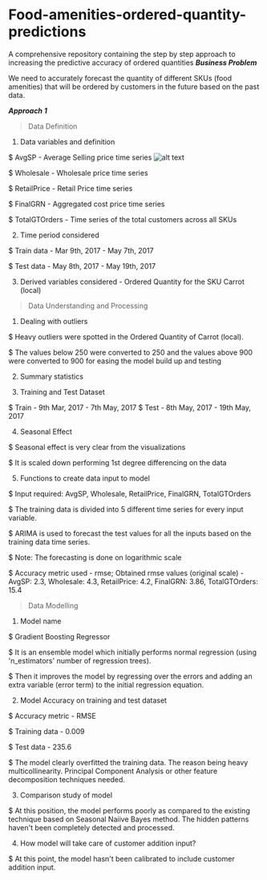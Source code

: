 # Food-amenities-ordered-quantity-predictions
A comprehensive repository containing the step by step approach to increasing the predictive accuracy of ordered quantities
***Business Problem***
                
We need to accurately forecast the quantity of different SKUs (food amenities) that will be ordered by customers in the future based on the past data.

***Approach 1***

>Data Definition


1. Data variables and definition

$ AvgSP - Average Selling price time series
![alt text](https://drive.google.com/drive/u/1/folders/0B5l6XM87nQRkdWNOVXpJS1IyV2c)

$ Wholesale - Wholesale price time series

$ RetailPrice - Retail Price time series

$ FinalGRN - Aggregated cost price time series

$ TotalGTOrders - Time series of the total customers across all SKUs



2. Time period considered 

$ Train data - Mar 9th, 2017 - May 7th, 2017

$ Test data - May 8th, 2017 - May 19th, 2017



3. Derived variables considered - Ordered Quantity for the SKU Carrot (local)


>Data Understanding and Processing


1. Dealing with outliers

$ Heavy outliers were spotted in the Ordered Quantity of Carrot (local).

$ The values below 250 were converted to 250 and the values above 900 were converted to 900 for easing the model build up and testing



2. Summary statistics

       

3. Training and Test Dataset

$ Train - 9th Mar, 2017 - 7th May, 2017
$ Test - 8th May, 2017 - 19th May, 2017



4. Seasonal Effect 

$ Seasonal effect is very clear from the visualizations

$ It is scaled down performing 1st degree differencing on the data



5. Functions to create data input to model

$ Input required: AvgSP, Wholesale, RetailPrice, FinalGRN, TotalGTOrders

$ The training data is divided into 5 different time series for every input variable.

$ ARIMA is used to forecast the test values for all the inputs based on the training data time series.

$ Note: The forecasting is done on logarithmic scale

$ Accuracy metric used - rmse; Obtained rmse values (original scale) - AvgSP: 2.3, Wholesale: 4.3,  RetailPrice: 4.2, FinalGRN: 3.86, TotalGTOrders: 15.4


>Data Modelling


1. Model name

$ Gradient Boosting Regressor

$ It is an ensemble model which initially performs normal regression (using 'n_estimators' number of regression trees).

$ Then it improves the model by regressing over the errors and adding an extra variable (error term) to the initial regression equation.



2. Model Accuracy on training and test dataset

$ Accuracy metric - RMSE

$ Training data - 0.009

$ Test data - 235.6

$ The model clearly overfitted the training data. The reason being heavy multicollinearity. Principal Component Analysis or other feature decomposition techniques needed.



3. Comparison study of model

$ At this position, the model performs poorly as compared to the existing technique based on Seasonal Naiive Bayes method. The hidden patterns haven't been completely detected and processed.



4. How model will take care of customer addition input?

$ At this point, the model hasn't been calibrated to include customer addition input.
